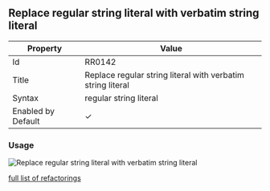 ## Replace regular string literal with verbatim string literal

| Property           | Value                                                       |
| ------------------ | ----------------------------------------------------------- |
| Id                 | RR0142                                                      |
| Title              | Replace regular string literal with verbatim string literal |
| Syntax             | regular string literal                                      |
| Enabled by Default | &#x2713;                                                    |

### Usage

![Replace regular string literal with verbatim string literal](../../images/refactorings/ReplaceRegularStringLiteralWithVerbatimStringLiteral.png)

[full list of refactorings](Refactorings.md)